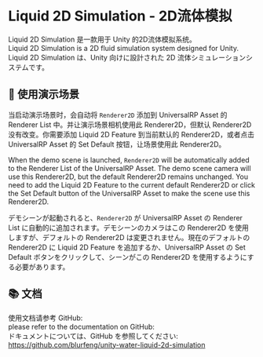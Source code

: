 # Liquid 2D Simulation - 2D流体模拟

Liquid 2D Simulation 是一款用于 Unity 的2D流体模拟系统。\
Liquid 2D Simulation is a 2D fluid simulation system designed for Unity.\
Liquid 2D Simulation は、Unity 向けに設計された 2D 流体シミュレーションシステムです。

## 🌱 使用演示场景
当启动演示场景时，会自动将 `Renderer2D` 添加到 UniversalRP Asset 的 Renderer List 中。并让演示场景相机使用此 Renderer2D，但默认 Renderer2D 没有改变。你需要添加 Liquid 2D Feature 到当前默认的 Renderer2D，或者点击 UniversalRP Asset 的 Set Default 按钮，让场景使用此 Renderer2D。

When the demo scene is launched, `Renderer2D` will be automatically added to the Renderer List of the UniversalRP Asset. The demo scene camera will use this Renderer2D, but the default Renderer2D remains unchanged. You need to add the Liquid 2D Feature to the current default Renderer2D or click the Set Default button of the UniversalRP Asset to make the scene use this Renderer2D.

デモシーンが起動されると、`Renderer2D` が UniversalRP Asset の Renderer List に自動的に追加されます。デモシーンのカメラはこの Renderer2D を使用しますが、デフォルトの Renderer2D は変更されません。現在のデフォルトの Renderer2D に Liquid 2D Feature を追加するか、UniversalRP Asset の Set Default ボタンをクリックして、シーンがこの Renderer2D を使用するようにする必要があります。

## 📚 文档
使用文档请参考 GitHub: \
please refer to the documentation on GitHub: \
ドキュメントについては、GitHub を参照してください: \
https://github.com/blurfeng/unity-water-liquid-2d-simulation